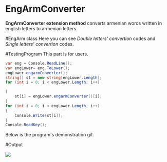 
# **EngArmConverter**

**EngArmConverter extension method** converts armenian words written in english letters to armenian letters.

#EngArm class
Here you can see *Double letters' convertion* codes and *Single letters' convertion* codes.

#TestingProgram
This part is for users. 

```C#
var eng = Console.ReadLine();
var engLower= eng.ToLower();
engLower.engarmConverter();
string[] st = new string[engLower.Length];
for (int i = 0; i < engLower.Length; i++)

{
    st[i] = engLower.engarmConverter()[i];
}
for (int i = 0; i < engLower.Length; i++)
{
    Console.Write(st[i]);
}
Console.ReadKey();
```
Below is the program's demonstration gif.

#Output

<img src="https://cloud.githubusercontent.com/assets/24455176/22144704/082e1ac0-df18-11e6-9989-b3debda35c58.gif" align="left"  />
